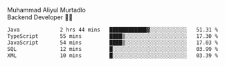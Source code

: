 Muhammad Aliyul Murtadlo
<br>
Backend Developer 👨‍💻
<br>
<!--START_SECTION:waka-->

```txt
Java             2 hrs 44 mins   ████████████▓░░░░░░░░░░░░   51.31 %
TypeScript       55 mins         ████▒░░░░░░░░░░░░░░░░░░░░   17.30 %
JavaScript       54 mins         ████▒░░░░░░░░░░░░░░░░░░░░   17.03 %
SQL              12 mins         █░░░░░░░░░░░░░░░░░░░░░░░░   03.99 %
XML              10 mins         █░░░░░░░░░░░░░░░░░░░░░░░░   03.39 %
```

<!--END_SECTION:waka-->
